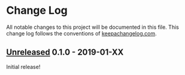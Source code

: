 # Change Log

All notable changes to this project will be documented in this file. This change log follows the conventions of [keepachangelog.com](http://keepachangelog.com/).

## [Unreleased] 0.1.0 - 2019-01-XX

Initial release!


[Unreleased]: https://github.com/your-name/chloe/compare/0.1.0...HEAD

